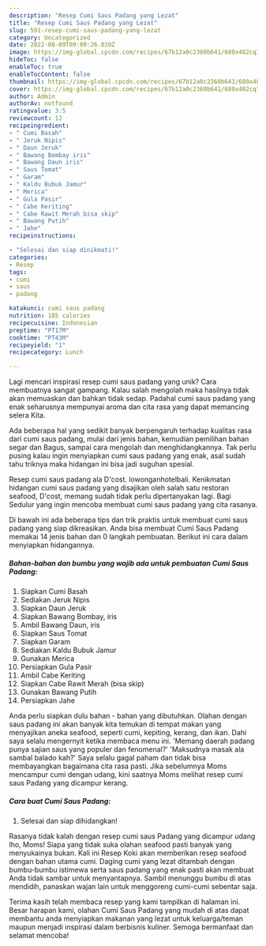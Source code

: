 ```yaml
---
description: "Resep Cumi Saus Padang yang Lezat"
title: "Resep Cumi Saus Padang yang Lezat"
slug: 591-resep-cumi-saus-padang-yang-lezat
category: Uncategorized
date: 2022-08-09T09:09:26.039Z
image: https://img-global.cpcdn.com/recipes/67b12a0c2360b641/680x482cq70/cumi-saus-padang-foto-resep-utama.jpg
hideToc: false
enableToc: true
enableTocContent: false
thumbnail: https://img-global.cpcdn.com/recipes/67b12a0c2360b641/680x482cq70/cumi-saus-padang-foto-resep-utama.jpg
cover: https://img-global.cpcdn.com/recipes/67b12a0c2360b641/680x482cq70/cumi-saus-padang-foto-resep-utama.jpg
author: Admin
authorAv: notfound
ratingvalue: 3.5
reviewcount: 12
recipeingredient:
- " Cumi Basah"
- " Jeruk Nipis"
- " Daun Jeruk"
- " Bawang Bombay iris"
- " Bawang Daun iris"
- " Saus Tomat"
- " Garam"
- " Kaldu Bubuk Jamur"
- " Merica"
- " Gula Pasir"
- " Cabe Keriting"
- " Cabe Rawit Merah bisa skip"
- " Bawang Putih"
- " Jahe"
recipeinstructions:

- "Selesai dan siap dinikmati!"
categories:
- Resep
tags:
- cumi
- saus
- padang

katakunci: cumi saus padang 
nutrition: 185 calories
recipecuisine: Indonesian
preptime: "PT17M"
cooktime: "PT43M"
recipeyield: "1"
recipecategory: Lunch

---
```





Lagi mencari inspirasi resep cumi saus padang yang unik? Cara membuatnya sangat gampang. Kalau salah mengolah maka hasilnya tidak akan memuaskan dan bahkan tidak sedap. Padahal cumi saus padang yang enak seharusnya mempunyai aroma dan cita rasa yang dapat memancing selera Kita.





Ada beberapa hal yang sedikit banyak berpengaruh terhadap kualitas rasa dari cumi saus padang, mulai dari jenis bahan, kemudian pemilihan bahan segar dan Bagus, sampai cara mengolah dan menghidangkannya. Tak perlu pusing kalau ingin menyiapkan cumi saus padang yang enak,      asal sudah tahu triknya maka hidangan ini bisa jadi suguhan spesial.














Resep cumi saus padang ala D&#39;cost. lowonganhotelbali. Kenikmatan hidangan cumi saus padang yang disajikan oleh salah satu restoran seafood, D&#39;cost, memang sudah tidak perlu dipertanyakan lagi. Bagi Sedulur yang ingin mencoba membuat cumi saus padang yang cita rasanya.






Di bawah ini ada beberapa tips dan trik praktis untuk membuat cumi saus padang yang siap dikreasikan. Anda bisa membuat Cumi Saus Padang memakai 14 jenis bahan dan 0 langkah pembuatan. Berikut ini cara dalam menyiapkan hidangannya.

<!--inarticleads1-->

##### Bahan-bahan dan bumbu yang wajib ada untuk pembuatan Cumi Saus Padang:

1. Siapkan  Cumi Basah
1. Sediakan  Jeruk Nipis
1. Siapkan  Daun Jeruk
1. Siapkan  Bawang Bombay, iris
1. Ambil  Bawang Daun, iris
1. Siapkan  Saus Tomat
1. Siapkan  Garam
1. Sediakan  Kaldu Bubuk Jamur
1. Gunakan  Merica
1. Persiapkan  Gula Pasir
1. Ambil  Cabe Keriting
1. Siapkan  Cabe Rawit Merah (bisa skip)
1. Gunakan  Bawang Putih
1. Persiapkan  Jahe


Anda perlu siapkan dulu bahan - bahan yang dibutuhkan. Olahan dengan saus padang ini akan banyak kita temukan di tempat makan yang menyajikan aneka seafood, seperti cumi, kepiting, kerang, dan ikan. Dahi saya selalu mengernyit ketika membaca menu ini. &#39;Memang daerah padang punya sajian saus yang populer dan fenomenal?&#39; &#39;Maksudnya masak ala sambal balado kah?&#39; Saya selalu gagal paham dan tidak bisa membayangkan bagaimana cita rasa pasti. Jika sebelumnya Moms mencampur cumi dengan udang, kini saatnya Moms melihat resep cumi saus Padang yang dicampur kerang. 

<!--inarticleads2-->

##### Cara buat Cumi Saus Padang:


1. Selesai dan siap dihidangkan!

Rasanya tidak kalah dengan resep cumi saus Padang yang dicampur udang lho, Moms! Siapa yang tidak suka olahan seafood pasti banyak yang menyukainya bukan. Kali ini Resep Koki akan memberikan resep seafood dengan bahan utama cumi. Daging cumi yang lezat ditambah dengan bumbu-bumbu istimewa serta saus padang yang enak pasti akan membuat Anda tidak sambar untuk menyantapnya. Sambil menunggu bumbu di atas mendidih, panaskan wajan lain untuk menggoreng cumi-cumi sebentar saja. 

Terima kasih telah membaca resep yang kami tampilkan di halaman ini. Besar harapan kami, olahan Cumi Saus Padang yang mudah di atas dapat membantu anda menyiapkan makanan yang lezat untuk keluarga/teman maupun menjadi inspirasi dalam berbisnis kuliner. Semoga bermanfaat dan selamat mencoba!
